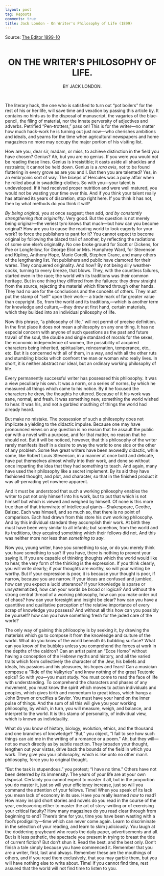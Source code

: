 ```yaml
---
layout: post
tag: Reposts
comments: true
title: Jack London - On Writer's Philosophy of Life (1899)
---
```


Source: [The Editor 1899-10](https://disk.yandex.ru/i/VqamX69KZGe17w?lang=en)
<br><br>

<h1 style="text-align: center;">ON THE WRITER'S PHILOSOPHY OF LIFE.</h1>

<p style="text-align: center;">BY JACK LONDON.</p>
<br>

The literary hack, the one who is satisfied to turn out “pot boilers” for the rest of his or her life, will save time and vexation by passing this article by. It contains no hints as to the disposal of manuscript, the vagaries of the blue-pencil, the filing of material, nor the innate perversity of adjectives and adverbs. Petrified “Pen-trotters,” pass on! This is for the writer—no matter how much hack-work he is turning out just now—who cherishes ambitions and ideals, and yearns for the time when agricultural newspapers and home magazines no more may occupy the major portion of his visiting list.

How are you, dear sir, madam, or miss, to achieve distinction in the field you have chosen? Genius? Ah, but you are no genius. If you were you would not be reading these lines. Genius is irresistible; it casts aside all shackles and restraints; it cannot be held down. Genius is a *rara avis*, not to be found fluttering in every grove as are you and I. But then you are talented? Yes, in an embryonic sort of way. The biceps of Hercules was a puny affair when he rolled about in swaddling-clothes. So with you—your talent is undeveloped. If it had received proper nutrition and were well matured, you would not be wasting your time over this. And if you think your talent really has attained its years of discretion, stop right here. If you think it has not, then by what methods do you think it will?

*By being original*, you at once suggest; then add, *and by constantly strengthening that originality*. Very good. But the question is not merely being original—the veriest tyro knows that much—but how can you become original? How are you to cause the reading world to look eagerly for your work? to force the publishers to pant for it? You cannot expect to become original by following the blazed trail of another, by reflecting the radiations of some one else’s originality. No one broke ground for Scott or Dickens, for Poe or Longfellow, for George Eliot or Mrs. Humphrey Ward, for Stevenson and Kipling, Anthony Hope, Marie Corelli, Stephen Crane, and many others of the lengthening list. Yet publishers and public have clamored for their wares. They conquered originality. And how? By not being silly weather-cocks, turning to every breeze, that blows. They, with the countless failures, started even in the race; the world with its traditions was their common heritage. But in one thing they differed from the failures: they drew straight from the source, rejecting the material which filtered through other hands. They had no use for the conclusions and the conceits of others. They must put the stamp of “self” upon their work— a trade mark of far greater value than copyright. So, from the world and its traditions,—which is another term for knowledge and culture,—they drew at first hand, certain materials, which they builded into an individual philosophy of life.

Now this phrase, “a philosophy of life,” will not permit of precise definition. In the first place it does not mean a philosophy on any one thing. It has no especial concern with anyone of such questions as the past and future travail of the soul, the double and single standard of morals for the sexes, the economic independence of women, the possibility of acquired characters being inherited, spiritualism, reincarnation, temperance, etc., etc. But it is concerned with all of them, in a way, and with all the other ruts and stumbling blocks which confront the man or woman who really lives. In short, it is neither abstract nor ideal, but an ordinary working philosophy of life.

Every permanently successful writer has possessed this philosophy. It was a view peculiarly his own. It was a norm, or a series of norms, by which he measured all things which came to his notice. By it he focused the characters he drew, the thoughts he uttered. Because of it his work was sane, normal, and fresh. It was something new, something the world wished to hear. It was his, and not a garbled mouthing of things the world had already heard.

But make no mistake. The possession of such a philosophy does not implicate a yielding to the didactic impulse. Because one may have pronounced views on any question is no reason that he assault the public ear with a novel with a purpose, and for that matter, no reason that he should not. But it will be noticed, however, that this philosophy of the writer rarely manifests itself in a desire to sway the world to one side or the other of any problem. Some few great writers have been avowedly didactic, while some, like Robert Louis Stevenson, in a manner at once bold and delicate, have put themselves almost wholly into their work, and done so without once imparting the idea that they had something to teach. And again, many have used their philosophy like a secret implement. By its aid they have fashioned thought, and plot, and character, so that in the finished product it was all-pervading yet nowhere apparent.

And it must be understood that such a working philosophy enables the writer to put not only himself into his work, but to put that which is not himself but which is viewed and weighed by himself. Of none is this more true than of that triumvirate of intellectual giants—Shakespeare, Geothe, Balzac. Each was himself, and so much so, that there is no point of comparison. Each had drawn from this store his own working philosophy. And by this individual standard they accomplish their work. At birth they must have been very similar to all infants; but somehow, from the world and its traditions, they acquired something which their fellows did not. And this was neither more nor less than *something to say*.

Now you, young writer, have you something to say, or do you merely think you have something to say? If you have, there is nothing to prevent your saying it. If you are capable of thinking thoughts which the world would like to hear, the very form of the thinking is the expression. If you think clearly, you will write clearly; if your thoughts are worthy, so will your writing be worthy. But if your expression is poor, it is because your thought is poor, if narrow, because you are narrow. If your ideas are confused and jumbled, how can you expect a lucid utterance? If your knowledge is sparse or unsystematized, how can your words be broad or logical? And without the strong central thread of a working philosophy, how can you make order out of chaos? how can your foresight and insight be clear? how can you have a quantitive and qualitative perception of the relative importance of every scrap of knowledge you possess? And without all this how can you possibly be yourself? how can you have something fresh for the jaded care of the world?

The only way of gaining this philosophy is by seeking it, by drawing the materials which go to compose it from the knowledge and culture of the world. What do you know of the world beneath its bubbling surface? What can you know of the bubbles unless you comprehend the forces at work in the depths of the caldron? Can an artist paint an “Ecce Homo” without having a conception of the Hebrew myths and history, and all the varied traits which form collectively the character of the Jew, his beliefs and ideals, his passions and his pleasures, his hopes and fears! Can a musician compose a “Ride of the Valkyries” and know nothing of the great Teutonic epics? So with you—you must study. You must come to read the face of life with understanding. To comprehend the characters and phases of any movement, you must know the spirit which moves to action individuals and peoples, which gives birth and momentum to great ideas, which hangs a John Brown or crucifies a Savior. You must have your hand on the inner pulse of things. And the sum of all this will give you your working philosophy, by which, in turn, you will measure, weigh, and balance, and interpret to the world. It is this stamp of personality, of individual view, which is known as individuality.

What do you know of history, biology, evolution, ethics, and the thousand and one branches of knowledge? “But,” you object, “I fail to see how such things can aid me in the writing of a romance or a poem.” Ah, but they will—not so much directly as by subtle reaction. They broaden your thought, lengthen out your vistas, drive back the bounds of the field in which you work. They give you your philosophy, which is like unto no other man’s philosophy, force you to original thought.

“But the task is stupendous.” you protest; “I have no time.” Others have not been deterred by its immensity. The years of your life are at your own disposal. Certainly you cannot expect to master it all, but in the proportion you do master it, just so will your efficiency increase, just so will you command the attention of your fellows. Time! When you speak of its lack you mean lack of economy in its use. Have you really learned *how* to read? How many insipid short stories and novels do you read in the course of the year, endeavoring either to master the art of story-writing or of exercising your critical faculty? How many magazines do you read clear through from beginning to end? There’s time for you, time you have been wasting with a fool’s prodigality—time which can never come again. Learn to discriminate in the selection of your reading, and learn to skim judiciously. You laugh at the doddering graybeard who reads the daily paper, advertisements and all. But is it less pathetic, the spectacle you present in trying to breast the tide of current fiction? But don’t shun it. Read the best, and the best only. Don’t finish a tale simply because you have commenced it. Remember that you are a writer, first, last and always. Remember these are the mouthings of others, and if you read them exclusively, that you may garble them, but you will have nothing else to write about. Time! If you cannot find time, rest assured that the world will not find time to listen to you.